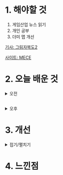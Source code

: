 
# 1. 해야할 것

1. 게임산업 뉴스 읽기 
2. 개인 공부  
3. 더미 맵 개선

[기사: 그림자복도2](https://www.gamemeca.com/view.php?gid=1747299)

[사이트: MECE](https://2zyo1011.tistory.com/12)



# 2. 오늘 배운 것

<details>
<summary>오전</summary>

■ 넵튠, 강율빈 단독대표 체제로 전환
넵튠은 1일 이사회를 열고 강율빈 각자대표를 넵튠의 단독 대표로 선임했다고 밝혔습니다. 유태웅 각자대표는 김승후 대표와 함께 님블뉴런 공동대표를 맡게 되며, 넵튠 부사장으로 경영지원본부장을 겸임합니다.

■ 컴투스 '스타시드', 자담치킨과 콜라보 진행
컴투스(대표 남재관) 신작 '스타시드: 아스니아 트리거(STARSEED: ASNIA TRIGGER, 이하 스타시드)'가 치킨 프랜차이즈 자담치킨(대표 백성재, 나명석)과 손잡고 다채로운 프로모션과 이벤트를 전개합니다. 지난 28일 국내에서 정식 서비스를 시작한 '스타시드'는 오는 4월 31일까지 한달간 자담치킨과 협업하고, 유저들이 맛있는 치킨과 함께 더욱 재미있게 게임을 즐길 수 있도록 다양한 혜택을 제공합니다.

■ 넷마블문화재단, '2024 찾아가는 게임소통학교' 참가자 모집
'넷마블게임소통학교' 사업은 건강한 가족 게임문화 확산을 위해 전국 초등학교 학생 및 학부모를 대상으로 게임의 특성 및 활용방법을 알리고 가족 간의 소통을 지원하는 프로그램으로 지난 2016년부터 시작됐습니다. '찾아가는 게임소통학교'는 초등학교 자녀를 둔 가족을 대상으로 진행되며, 건강한 가족 게임문화를 만들기 위해 게임의 특성 및 활용 방법, 원활한 게임 소통을 돕는 온·오프라인 프로그램을 제공한다. 참가비는 전액 무료입니다.

■ 2024 LCK 스프링 파이널 티켓 예매  4월 8일, 9일 개시
2024 LCK 스프링 최종 결승 진출전과 최종 결승전 티켓 예매가 각각 8일과 9일 시작됩니다. '리그 오브 레전드(LoL)' 이스포츠의 한국 프로 리그를 주최하는 리그 오브 레전드 챔피언스 코리아(대표 오상헌, 이하 'LCK')는 8일(월)부터 2024 LCK 스프링 최종 결승 진출전 티켓을 판매하며 9일(화)부터는 결승전 티켓 판매를 인터파크를 통해 진행한다고 밝혔습니다.

■ 유니티, 핵심 기술 및 로드맵 공개하는 '유 데이 서울' 5월 개최
유니티(NYSE: U)가 국내 개발자들을 대상으로 유니티의 최신 핵심 기술 및 로드맵, 활용 사례를 선보이는 'U Day Seoul'을 오는 5월에 개최한다고 밝혔습니다. 송민석 유니티 코리아 대표는 "유니티 국내 개발자들에게 유익한 정보를 제공하기 위해 다양한 강연을 마련했다"며, "이번 행사를 통해 소개된 새로운 기술과 활용 사례가 추후 개발자들의 개발 환경에서 더욱 유용하게 활용될 수 있도록 지속적으로 기여할 것"이라고 말했습니다.      

■ 팰, 우리 이제 친구 말고...♡ '팰월드' 연애 시뮬 공개 
팰월드로 올 초 화제의 주인공이었던 포켓페어가 팰월드 연애 시뮬레이션을 공개했습니다. 친구를 뜻하는 팰(Pal)과 팰월드 속 팰의 중의적인 표현에서 알 수 있듯 게임은 팰월드 팰과의 아찔 짜릿한 연애 스토리를 담았습니다.

■ 2024 MSI, 우승 시 롤드컵 직행...5월 중국서 개최
2024년 3월 29일(금), 서울 - 우승팀에게 LoL 월드 챔피언십 직행 티켓이라는 엄청난 특전이 주어지는 2024 미드 시즌 인비테이셔널이 중국 청두에 위치한 청두 파이낸셜 시티 공연 예술 센터에서 열립니다. 오는 5월 1일(수) 개막하고 19일(일) 결승전을 치르는 이번 MSI는 중국 청두에 위치한 청두 파이낸셜 시티 공연 예술 센터(Chengdu Financial City Performing Arts Center)에서 모든 경기를 소화합니다.

■ 오픈월드 기대작 '명조: 워더링 웨이브' 5월 23일 출시
'퍼니싱: 그레이 레이븐' 개발사 쿠로게임즈의 오픈월드 신작, '명조: 워더링 웨이브'가 오는 5월 23일 출시된다.

■ TGS 2024, "더 가까운 게임쇼, 참관객 25만 명 목표"
한국콘텐츠진흥원과 도쿄게임쇼 주최 사무국은 지난 29일, 광화문 CKL 기업지원센터에서 '2024 도쿄게임쇼 브리핑 인 서울' 행사를 개최했습니다. 이날 행사는 일본에서 개최되는 글로벌 게임 박람회 '도쿄게임쇼(TGS)'를 소개하고, 어떤 형태로 진행될 것인지 국내 게임 업계 관계자에게 미리 알리기 위해 마련됐습니다.

■ 엔씨소프트, '신사옥' 4월 3일 첫 삽 뜬다
엔씨소프트(대표 김택진, 박병무)가 오는 4월 3일 신사옥 기공식을 개최합니다. 엔씨소프트 신사옥은 현재 판교 R&D센터 앞 부지에 건설됩니다.

■ 사전 모집 진행 중! '아스달 연대기' 파트너 크리에이터 핵심 정리
4월 24일 런칭이 확정된 '아스달 연대기: 세 개의 세력'이 아스달 파트너 크리에이터 플러스를 공개하며 출시 준비에 박차를 가하고 있습니다. 아스달 연대기: 세 개의 세력의 출시와 함께 넷마블 파트너 크리에이터 플러스도 베타 시즌을 시작합니다.

■ '대규모 승부조작' VCS, 8팀-32인 조사 중...PO는 강행
지난 15일, 플레이오프를 앞두고 승부조작으로 인해 대회를 일시 중단한 VCS가 조사 현황을 업데이트했습니다. 현재 VCS가 승부조작에 연루된 것으로 파악한 각 팀 관계자는 레인보우 워리어즈 8명, 감 e스포츠 2명, 팀 플래시 5명, 팀 시크릿 2명, 바이킹 e스포츠 4명, 세베루스 e스포츠 4명, MGN 블루 e스포츠 5명, 팀 웨일즈 2명 등 총 32명입니다.

■ 2024 인디크래프트, 출품작 모집 시작 
성남산업진흥원과 한국모바일게임협회가 공동주관하는 인디게임 축제 '2024 인디크래프트'가 출품작 모집을 시작했습니다. 인디크래프트는 전시 공간 제공 외에도 개발부터 마케팅 전반에 이르는 사업화 지원을 통해 궁극적으로 글로벌 진출까지 이르는 과정을 돕기 위한 행사로 기획됐습니다.

■ 반교 개발사 신작, '나인 솔즈' 5월 29일 스팀 출시 
공포 게임 '반교', '환원'의 개발사인 레드 캔들 게임즈의 신작 '나인 솔즈(Nine Sols)'의 정식 출시일이 오는 5월 29일로 확정됐습니다. 레드캔들게임즈는 28일, 공식 SNS를 통해 '나인 솔즈'의 스팀 버전 출시일이 오는 5월 29일로 확정됐다며, 지속적으로 지원해주고 기다려준 팬들에게 감사의 인사를 전했습니다.

■ 컴오히 개발사 '렐릭', 세가 떠나 독립 스튜디오로
홈월드를 시작으로 컴퍼니 오브 히어로즈, 워해머 던 오브 워, 에이지 오브 엠파이어4 등 다양한 전략 게임을 개발해온 렐릭 엔터테인먼트가 세가에서 매각, 독립 스튜디오로 새출발 합니다. 세가와 렐릭은 현지 시각으로 28일 렐릭의 매각을 알리며 향후 독립적으로 운영되는 개발 스튜디오로의 전환을 알렸습니다.

■ 'GTA에 보더랜드까지' 테이크투, 기어박스 인수 
업계에 크게 돌던 엠브레이서의 기어박스 엔터테인먼트 매각 이야기가 결국 현실이 됐습니다. 테이크투는 현지 시각으로 28일 자사 공식 뉴스룸을 통해 기어박스 엔터테인먼트 컴퍼니의 인수 계약을 최종 체결했다고 밝혔습니다.

■ GDC 2024, 일주일간 3만여명의 방문자와 함께 성황리에 종료 
게임 전문가들을 위한 컨퍼런스인 GDC2024가 3월 21일부터 25일까지 미국 샌프란시스코 모스콘 센터에서 개최됐습니다. 올해 GDC 2024에서는 5일간 영감을 주는 세션과 게임 산업 종사자 및 리더들과의 네트워킹 기회로 구성되었으며, 총 3만 여명이 참가한 것으로 집계됐습니다.

■ '월드 오브 워쉽', 모바일로도 플레이 가능 
워게이밍이 개발한 해상전 게임 '월드 오브 워쉽'의 콘솔 버전인 '월드 오브 워쉽: 레전드'의 모바일 버전이 출시됐습니다. 워게이밍은 월드 오브 워쉽: 레전드의 모바일 버전 출시를 기념해 다양한 이벤트를 함께 진행합니다.
</details>

##

<details>
<summary>오후</summary>

## 레벨 디자인 목차 쓰기
1.	기획의도
2.	배경 설정
3.	플레이 관련 정보
4.	컨텐츠/시스템 기획 요소
5.	규칙, UI, 기타 내용
6.	참고자료(기획서 이해를 돕기 위한 자료)



</details>




# 3. 개선


<details>
<summary>접기/펼치기</summary>


</details>



# 4. 느낀점


